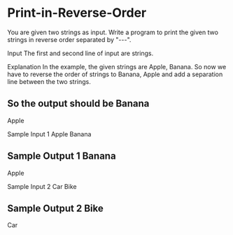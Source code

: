 # Print-in-Reverse-Order
You are given two strings as input. Write a program to print the given two strings in reverse order separated by "---".

Input
The first and second line of input are strings.

Explanation
In the example, the given strings are Apple, Banana. So now we have to reverse the order of strings to Banana, Apple and add a separation line between the two strings.

So the output should be
Banana
---
Apple



Sample Input 1
Apple
Banana

Sample Output 1
Banana
---
Apple

Sample Input 2
Car
Bike

Sample Output 2
Bike
---
Car
